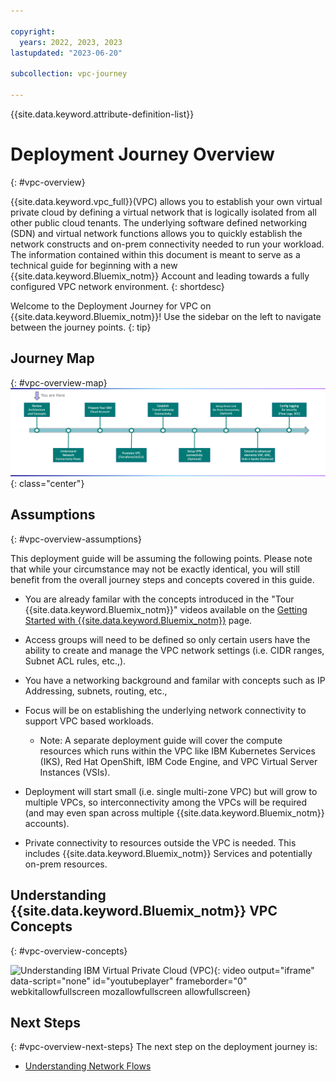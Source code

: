 ```yaml
---

copyright:
  years: 2022, 2023, 2023
lastupdated: "2023-06-20"

subcollection: vpc-journey

---
```


{{site.data.keyword.attribute-definition-list}}

# Deployment Journey Overview
{: #vpc-overview}

{{site.data.keyword.vpc_full}}(VPC) allows you to establish your own virtual private cloud by defining a virtual network that is logically isolated from all other public cloud tenants. The underlying software defined networking (SDN) and virtual network functions allows you to quickly establish the network constructs and on-prem connectivity needed to run your workload. The information contained within this document is meant to serve as a technical guide for beginning with a new {{site.data.keyword.Bluemix_notm}} Account and leading towards a fully configured VPC network environment.
{: shortdesc}

Welcome to the Deployment Journey for VPC on {{site.data.keyword.Bluemix_notm}}! Use the sidebar on the left to navigate between the journey points.
{: tip}

## Journey Map
{: #vpc-overview-map}
![Architecture](images/overview/journey-map.png){: class="center"}

## Assumptions
{: #vpc-overview-assumptions}

This deployment guide  will be assuming the following points. Please note that while your circumstance may not be exactly identical, you will still benefit from the overall journey steps and concepts covered in this guide.

- You are already familar with the concepts introduced in the "Tour {{site.data.keyword.Bluemix_notm}}" videos available on the [Getting Started with {{site.data.keyword.Bluemix_notm}}](https://{DomainName}/cloud/get-started)  page.

- Access groups will need to be defined so only certain users have the ability to create and manage the VPC network settings (i.e. CIDR ranges, Subnet ACL rules, etc.,).

- You have a networking background and familar with concepts such as IP Addressing, subnets, routing, etc.,

- Focus will be on establishing the underlying network connectivity to support VPC based workloads.

  - Note: A separate deployment guide will cover the compute resources which runs within the VPC like IBM Kubernetes Services (IKS), Red Hat OpenShift, IBM Code Engine, and VPC Virtual Server Instances (VSIs).

- Deployment will start small (i.e. single multi-zone VPC) but will grow to multiple VPCs, so interconnectivity among the VPCs will be required (and may even span across multiple {{site.data.keyword.Bluemix_notm}} accounts).

- Private connectivity to resources outside the VPC is needed. This includes {{site.data.keyword.Bluemix_notm}} Services and potentially on-prem resources.

  
## Understanding {{site.data.keyword.Bluemix_notm}} VPC Concepts
{: #vpc-overview-concepts}

![Understanding IBM Virtual Private Cloud (VPC)](https://www.youtube.com/embed/gffPD-mOBi8){: video output="iframe" data-script="none" id="youtubeplayer" frameborder="0" webkitallowfullscreen mozallowfullscreen allowfullscreen}

## Next Steps
{: #vpc-overview-next-steps}
The next step on the deployment journey is:
* [Understanding Network Flows](/docs/vpc-journey?topic=vpc-journey-vpc-network-flows)



